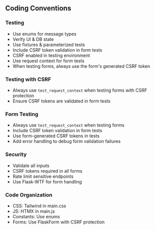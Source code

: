 ## Coding Conventions
### Testing
- Use enums for message types
- Verify UI & DB state
- Use fixtures & parameterized tests
- Include CSRF token validation in form tests
- CSRF enabled in testing environment
- Use request context for form tests
- When testing forms, always use the form's generated CSRF token

### Testing with CSRF
- Always use `test_request_context` when testing forms with CSRF protection
- Ensure CSRF tokens are validated in form tests

### Form Testing
- Always use `test_request_context` when testing forms
- Include CSRF token validation in form tests
- Use form-generated CSRF tokens in tests
- Add error handling to debug form validation failures

### Security
- Validate all inputs
- CSRF tokens required in all forms
- Rate limit sensitive endpoints
- Use Flask-WTF for form handling

### Code Organization
- CSS: Tailwind in main.css
- JS: HTMX in main.js
- Constants: Use enums
- Forms: Use FlaskForm with CSRF protection

